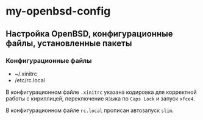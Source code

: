 # my-openbsd-config
## Настройка OpenBSD, конфигурационные файлы, установленные пакеты

### Конфигурационные файлы
+ ~/.xinitrc
+ /etc/rc.local

В конфигурационном файле `.xinitrc` указана кодировка для корректной
работы с кириллицей, переключение языка по `Caps Lock` и запуск `xfce4`.

В конфигурационном файле `rc.local` прописан автозапуск `slim`.
